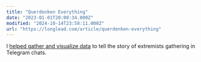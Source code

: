 ```yaml
---
title: "Querdenken Everything"
date: "2023-01-01T20:00:34.000Z"
modified: "2024-10-14T23:58:11.000Z"
url: "https://longlead.com/article/querdenken-everything"
---
```

I [helped gather and visualize data](https://longlead.com/article/querdenken-everything) to tell the story of extremists gathering in Telegram chats.